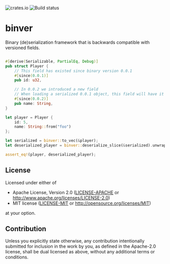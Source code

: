 ![crates.io](https://crates.io/crates/binver)
![Build status](https://github.com/trangar/binver/actions/workflows/rust.yml/badge.svg)

# binver

Binary (de)serialization framework that is backwards compatible with versioned fields.

```rust

#[derive(Serializable, PartialEq, Debug)]
pub struct Player {
    // This field has existed since binary version 0.0.1
    #[since(0.0.1)]
    pub id: u32,

    // In 0.0.2 we introduced a new field
    // When loading a serialized 0.0.1 object, this field will have it's `Default` value
    #[since(0.0.2)]
    pub name: String,
}

let player = Player {
    id: 5,
    name: String::from("foo")
};

let serialized = binver::to_vec(&player);
let deserialized_player = binver::deserialize_slice(&serialized).unwrap();

assert_eq!(player, deserialized_player);
```

## License

Licensed under either of

 * Apache License, Version 2.0
   ([LICENSE-APACHE](LICENSE-APACHE) or http://www.apache.org/licenses/LICENSE-2.0)
 * MIT license
   ([LICENSE-MIT](LICENSE-MIT) or http://opensource.org/licenses/MIT)

at your option.

## Contribution

Unless you explicitly state otherwise, any contribution intentionally submitted
for inclusion in the work by you, as defined in the Apache-2.0 license, shall be
dual licensed as above, without any additional terms or conditions.
